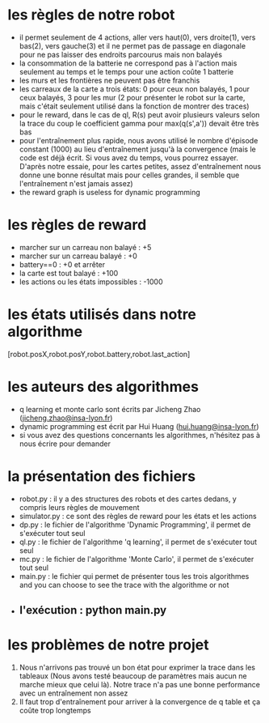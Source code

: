 # les règles de notre robot
- il permet seulement de 4 actions, aller vers haut(0), vers droite(1), vers bas(2), vers gauche(3) et il ne permet pas de passage en diagonale pour ne pas laisser des endroits parcourus mais non balayés
- la consommation de la batterie ne correspond pas à l'action mais seulement au temps et le temps pour une action coûte 1 batterie
- les murs et les frontières ne peuvent pas être franchis
- les carreaux de la carte a trois états: 0 pour ceux non balayés, 1 pour ceux balayés, 3 pour les mur (2 pour présenter le robot sur la carte, mais c'était seulement utilisé dans la fonction de montrer des traces)
- pour le reward, dans le cas de ql, R(s) peut avoir plusieurs valeurs selon la trace du coup le coefficient gamma pour max(q(s',a')) devait être très bas
- pour l'entraînement plus rapide, nous avons utilisé le nombre d'épisode constant (1000) au lieu d'entraînement jusqu'à la convergence (mais le code est déjà écrit. Si vous avez du temps, vous pourrez essayer. D'après notre essaie, pour les cartes petites, assez d'entraînement nous donne une bonne résultat mais pour celles grandes, il semble que l'entraînement n'est jamais assez)
- the reward graph is useless for dynamic programming

# les règles de reward
- marcher sur un carreau non balayé : +5
- marcher sur un carreau balayé : +0
- battery==0 : +0 et arrêter 
- la carte est tout balayé : +100
- les actions ou les états impossibles : -1000

# les états utilisés dans notre algorithme
[robot.posX,robot.posY,robot.battery,robot.last_action]

# les auteurs des algorithmes
- q learning et monte carlo sont écrits par Jicheng Zhao (jicheng.zhao@insa-lyon.fr)
- dynamic programming est écrit par Hui Huang (hui.huang@insa-lyon.fr)
- si vous avez des questions concernants les algorithmes, n'hésitez pas à nous écrire pour demander

# la présentation des fichiers
- robot.py : il y a des structures des robots et des cartes dedans, y compris leurs règles de mouvement
- simulator.py : ce sont des règles de reward pour les états et les actions
- dp.py : le fichier de l'algorithme 'Dynamic Programming', il permet de s'exécuter tout seul
- ql.py : le fichier de l'algorithme 'q learning', il permet de s'exécuter tout seul
- mc.py : le fichier de l'algorithme 'Monte Carlo', il permet de s'exécuter tout seul
- main.py : le fichier qui permet de présenter tous les trois algorithmes and you can choose to see the trace with the algorithme or not
- ## l'exécution : python main.py

# les problèmes de notre projet
1. Nous n'arrivons pas trouvé un bon état pour exprimer la trace dans les tableaux (Nous avons testé beaucoup de paramètres mais aucun ne marche mieux que celui là). Notre trace n'a pas une bonne performance avec un entraînement non assez
2. Il faut trop d'entraînement pour arriver à la convergence de q table et ça coûte trop longtemps
